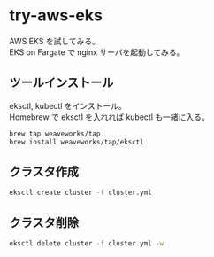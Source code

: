 # try-aws-eks

AWS EKS を試してみる。  
EKS on Fargate で nginx サーバを起動してみる。  

## ツールインストール

eksctl, kubectl をインストール。  
Homebrew で eksctl を入れれば kubectl も一緒に入る。  

```sh
brew tap weaveworks/tap
brew install weaveworks/tap/eksctl
```

## クラスタ作成

```sh
eksctl create cluster -f cluster.yml
```

## クラスタ削除

```sh
eksctl delete cluster -f cluster.yml -w
```
